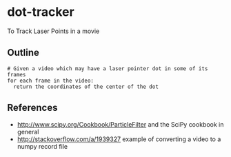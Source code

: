 dot-tracker
===========

To Track Laser Points in a movie

## Outline

```
# Given a video which may have a laser pointer dot in some of its frames
for each frame in the video:
  return the coordinates of the center of the dot
```

## References

* http://www.scipy.org/Cookbook/ParticleFilter and the SciPy cookbook in general
* http://stackoverflow.com/a/1939327 example of converting a video to a numpy record file
